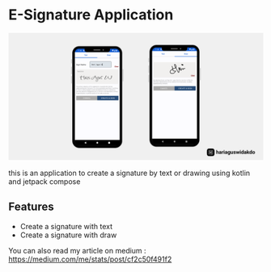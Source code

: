 # E-Signature Application

![alt text](https://github.com/HariAgus/E-SignatureAppCompose/blob/master/banner_signature_jetpack_compose.png)

this is an application to create a signature by text or drawing using kotlin and jetpack compose

## Features

- Create a signature with text
- Create a signature with draw

You can also read my article on medium :
https://medium.com/me/stats/post/cf2c50f491f2

